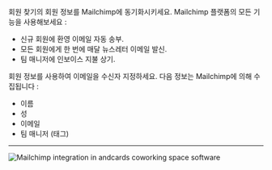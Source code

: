 회원 찾기의 회원 정보를 Mailchimp에 동기화시키세요. Mailchimp 플랫폼의 모든 기능을 사용해보세요 :

- 신규 회원에 환영 이메일 자동 송부.
- 모든 회원에게 한 번에 매달 뉴스레터 이메일 발신.
- 팀 매니저에 인보이스 지불 상기.

회원 정보를 사용하여 이메일을 수신자 지정하세요. 다음 정보는 Mailchimp에 의해 수집됩니다 :

- 이름
- 성
- 이메일
- 팀 매니저 (태그)

---

![Mailchimp integration in andcards coworking space software](https://d7ccq1i35b0cj.cloudfront.net/andcards-integrations-mailchimp-light-en-1920-1200.png)
